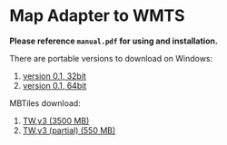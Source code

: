 Map Adapter to WMTS
===================

**Please reference `manual.pdf` for using and installation.**

There are portable versions to download on Windows:
1. [version 0.1, 32bit](https://drive.google.com/file/d/0B7ryOauZNjlbd0pmVFJmYWVNTkU/view?usp=sharing)
2. [version 0.1, 64bit](https://drive.google.com/file/d/0B7ryOauZNjlbSE9mOFZvVjhVOWs/view?usp=sharing)

MBTiles download:
1. [TW,v3 (3500 MB)](https://drive.google.com/file/d/0B7ryOauZNjlbT2EwbzBlSEpwT1U/view?usp=sharing)
2. [TW,v3 (partial) (550 MB)](https://drive.google.com/file/d/0B7ryOauZNjlbWGpJTl84S1Y2OXM/view?usp=sharing)

